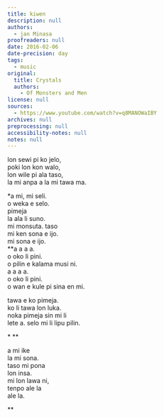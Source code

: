 ```yaml
---
title: kiwen
description: null
authors:
  - jan Minasa
proofreaders: null
date: 2016-02-06
date-precision: day
tags:
  - music
original:
  title: Crystals
  authors:
    - Of Monsters and Men
license: null
sources:
  - https://www.youtube.com/watch?v=q8MANOWaIBY
archives: null
preprocessing: null
accessibility-notes: null
notes: null
---
```


lon sewi pi ko jelo,  
poki lon kon walo,  
lon wile pi ala taso,  
la mi anpa a la mi tawa ma.

\*a mi, mi seli.  
o weka e selo.  
pimeja  
la ala li suno.  
mi monsuta. taso  
mi ken sona e ijo.  
mi sona e ijo.  
\*\*a a a a.  
o oko li pini.  
o pilin e kalama musi ni.  
a a a a.  
o oko li pini.  
o wan e kule pi sina en mi.

tawa e ko pimeja.  
ko li tawa lon luka.  
noka pimeja sin mi li  
lete a. selo mi li lipu pilin.

\* \*\*

a mi ike  
la mi sona.  
taso mi pona  
lon insa.  
mi lon lawa ni,  
tenpo ale la  
ale la.

\*\*
